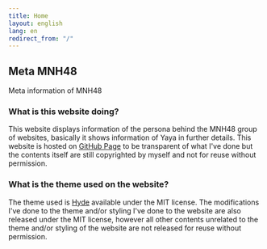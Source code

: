 ```yaml
---
title: Home
layout: english
lang: en
redirect_from: "/"
---
```


## Meta MNH48

Meta information of MNH48


### What is this website doing?

This website displays information of the persona behind the MNH48 group of websites, basically it shows information of Yaya in further details. This website is hosted on [GitHub Page](https://github.com/MuhdNurHidayat/meta.mnh48.moe) to be transparent of what I've done but the contents itself are still copyrighted by myself and not for reuse without permission.


### What is the theme used on the website?

The theme used is [Hyde](https://github.com/poole/hyde) available under the MIT license. The modifications I've done to the theme and/or styling I've done to the website are also released under the MIT license, however all other contents unrelated to the theme and/or styling of the website are not released for reuse without permission.
